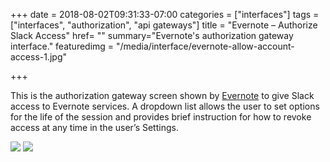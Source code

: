 +++
date = 2018-08-02T09:31:33-07:00
categories = ["interfaces"]
tags = ["interfaces", "authorization", "api gateways"]
title = "Evernote – Authorize Slack Access"
href= ""
summary="Evernote's authorization gateway interface."
featuredimg = "/media/interface/evernote-allow-account-access-1.jpg"


+++

This is the authorization gateway screen shown by <a href="//evernote.com/">Evernote</a> to give Slack access to Evernote services. A dropdown list allows the user to set options for the life of the session and provides brief instruction for how to revoke access at any time in the user’s Settings.

<img src="/media/interface/evernote-allow-account-access-1.jpg" />

<img src="/media/interface/evernote-allow-account-access-2.jpg" />
